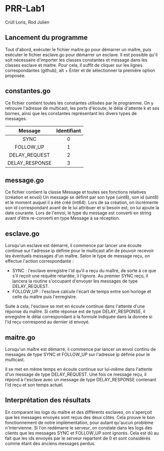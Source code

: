 # PRR-Lab1
Crüll Loris, Rod Julien

## Lancement du programme
Tout d'abord, exécuter le fichier maitre.go pour démarrer un maître, puis exécuter le fichier esclave.go pour démarrer un esclave.
Il est possible qu'il soit nécessaire d'importer les classes constantes et message dans les classes esclave et maitre.
Pour cela, il suffit de cliquer sur les lignes correspondantes (github), alt + Enter et de sélectionner la première option proposée.

## constantes.go
Ce fichier contient toutes les constantes utilisées par le programme.
On y retrouve l'adresse de multicast, les ports d'écoute, le délai d'attente k et ses bornes, 
ainsi que les constantes représentant les divers types de messages.

|     Message    | Identifiant |
|:--------------:|:-----------:|
| SYNC           |      0      |
| FOLLOW_UP      |      1      |
| DELAY_REQUEST  |      2      |
| DELAY_RESPONSE |      3      |

## message.go
Ce fichier contient la classe Message et toutes ses fonctions relatives (création et envoi)
Un message se définit par son type (uint8), son id (uint8) et le moment auquel il a été créé (int64).
Lors de sa création, on incrémente son id correspondant avant de le lui attribuer et si besoin est, on lui ajoute la date courante.
Lors de l'envoi, le type du message est converti en string avant d'être re-converti en type Message à sa réception.

## esclave.go
Lorsqu'un esclave est démarré, il commence par lancer une écoute continue sur l'adresse ip
définie pour le multicast afin de pouvoir recevoir les éventuels messages d'un maître.
Selon le type de message reçu, on effectue l'action correspondante :
- SYNC : l'esclave enregistre l'id qu'il a reçu du maître, de sorte à ce que s'il reçoit une requête retardée, il l'ignore.
Au premier SYNC reçu, il lancera la routine s'occupant d'envoyer les messages de type DELAY_REQUEST.
- FOLLOW_UP : l'esclave calcule l'écart de temps entre son horloge et celle du maître puis l'enregistre.

Suite à cela, l'esclave se met en écoute continue dans l'attente d'une réponse du maître.
Si cette réponse est de type DELAY_RESPONSE, il enregistre le délai correspondant à la formule indiquée dans la donnée si l'id reçu correspond au dernier id envoyé.

## maitre.go
Lorsqu'un maître est démarré, il commence par lancer un envoi continu de messages de type
SYNC et FOLLOW_UP sur l'adresse ip définie pour le multicast.

Il se met en même temps en écoute continue sur lui-même dans l'attente d'un message de type DELAY_REQUEST.
Une fois ce message reçu, il répond à l'esclave avec un message de type DELAY_RESPONSE contenant l'id reçu et son temps actuel.

## Interprétation des résultats
En comparant les logs du maître et des différents esclaves, on s'aperçoit que les messages envoyés sont reçus des deux côtés.
Cela prouve le bon fonctionnement de notre implémentation, pour autant qu'aucun problème n'intervienne.
Si l'on redémarre le serveur, on constate dans les logs des clients que les messages SYNC et FOLLOW_UP sont ignorés.
Cela est dû au fait que les ids envoyés par le serveur repartent de 0 et sont considérés comme étant des anciens messages perdus.